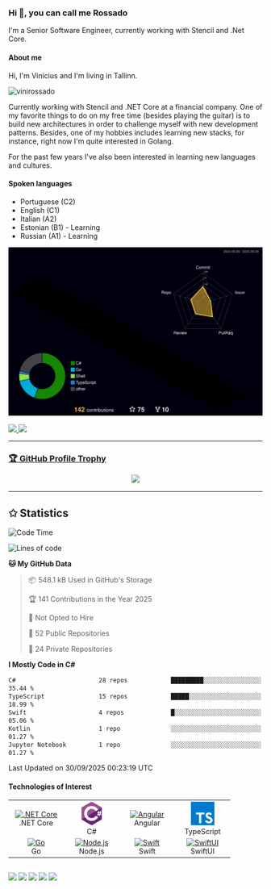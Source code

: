 ### Hi 👋, you can call me Rossado
I'm a Senior Software Engineer, currently working with Stencil and .Net Core.

#### About me
Hi, I'm Vinícius and I'm living in Tallinn.

<p align="left"> <img src="https://komarev.com/ghpvc/?username=vinirossado&label=Profile%20views&color=0e75b6&style=flat" alt="vinirossado" /> </p>

Currently working with Stencil and .NET Core at a financial company. One of my favorite things to do on my free time (besides playing the guitar) is to build new architectures in order to challenge myself with new development patterns. Besides, one of my hobbies includes learning new stacks, for instance, right now I'm quite interested in Golang.

For the past few years I've also been interested in learning new languages and cultures.

#### Spoken languages
- Portuguese (C2)
- English (C1)
- Italian (A2)
- Estonian (B1) - Learning
- Russian (A1) - Learning
  
![Status](./profile-3d-contrib/profile-night-rainbow.svg)

 <div>
  <a href="https://github.com/Vinirossado">
  <img height="180em" src="https://github-readme-stats.vercel.app/api?username=vinirossado&show_icons=true&theme=dracula&include_all_commits=true&count_private=true"/>
  <img height="180em" src="https://github-readme-stats.vercel.app/api/top-langs/?username=vinirossado&layout=compact&langs_count=7&theme=dracula"/>
</div>

--- 

### 🏆 GitHub Profile Trophy

<p align="center">
  <a
    href="https://github.com/ryo-ma/github-profile-trophy"
    title="repositório de troféus"
  >
    <img
      width="1000"
      src="https://github-profile-trophy.vercel.app/?username=vinirossado&column=7&theme=darkhub&no-frame=true&no-bg=true"
    />
  </a>
</p>

---

## ✩ Statistics
<!--START_SECTION:waka-->
![Code Time](http://img.shields.io/badge/Code%20Time-2%2C905%20hrs%2029%20mins-blue)

![Lines of code](https://img.shields.io/badge/From%20Hello%20World%20I%27ve%20Written-703.2%20thousand%20lines%20of%20code-blue)

**🐱 My GitHub Data** 

> 📦 548.1 kB Used in GitHub's Storage 
 > 
> 🏆 141 Contributions in the Year 2025
 > 
> 🚫 Not Opted to Hire
 > 
> 📜 52 Public Repositories 
 > 
> 🔑 24 Private Repositories 
 > 
**I Mostly Code in C#** 

```text
C#                       28 repos            █████████░░░░░░░░░░░░░░░░   35.44 % 
TypeScript               15 repos            █████░░░░░░░░░░░░░░░░░░░░   18.99 % 
Swift                    4 repos             █░░░░░░░░░░░░░░░░░░░░░░░░   05.06 % 
Kotlin                   1 repo              ░░░░░░░░░░░░░░░░░░░░░░░░░   01.27 % 
Jupyter Notebook         1 repo              ░░░░░░░░░░░░░░░░░░░░░░░░░   01.27 % 
```




 Last Updated on 30/09/2025 00:23:19 UTC
<!--END_SECTION:waka-->

#### Technologies of Interest
<div align="center">
  <table>
    <tr>
      <td align="center" width="96">
        <a href="https://github.com/vinirossado?tab=repositories&q=&type=&language=c%23">
          <img src="https://cdn.jsdelivr.net/gh/devicons/devicon/icons/dotnetcore/dotnetcore-original.svg" width="48" height="48" alt=".NET Core" />
        </a>
        <br>.NET Core
      </td>
      <td align="center" width="96">
        <a href="https://github.com/vinirossado?tab=repositories&q=&type=&language=c%23">
          <img src="https://raw.githubusercontent.com/devicons/devicon/master/icons/csharp/csharp-original.svg" width="48" height="48" alt="C#" />
        </a>
        <br>C#
      </td>
      <td align="center" width="96">
        <a href="https://github.com/vinirossado?tab=repositories&q=&type=&language=typescript">
          <img src="https://user-images.githubusercontent.com/25344723/113509430-e438eb80-952b-11eb-9826-6c86e83473d8.png" width="48" height="48" alt="Angular" />
        </a>
        <br>Angular
      </td>
      <td align="center" width="96">
        <a href="https://github.com/vinirossado?tab=repositories&q=&type=&language=typescript">
          <img src="https://raw.githubusercontent.com/devicons/devicon/master/icons/typescript/typescript-plain.svg" width="48" height="48" alt="TypeScript" />
        </a>
        <br>TypeScript
      </td>
    </tr>
    <tr>
      <td align="center" width="96">
        <a href="https://github.com/vinirossado?tab=repositories&q=&type=&language=go">
          <img src="https://cdn.jsdelivr.net/gh/devicons/devicon/icons/go/go-original.svg" width="48" height="48" alt="Go" />
        </a>
        <br>Go
      </td>
      <td align="center" width="96">
        <a href="https://github.com/vinirossado?tab=repositories&q=&type=&language=javascript">
          <img src="https://user-images.githubusercontent.com/25344723/113509706-7f7e9080-952d-11eb-8b35-6a5bfd4cb0e2.png" width="48" height="48" alt="Node.js" />
        </a>
        <br>Node.js
      </td>
      <td align="center" width="96">
        <a href="https://github.com/vinirossado?tab=repositories&q=&type=&language=swift">
          <img src="https://cdn.jsdelivr.net/gh/devicons/devicon/icons/swift/swift-original.svg" width="48" height="48" alt="Swift" />
        </a>
        <br>Swift
      </td>
      <td align="center" width="96">
        <a href="https://github.com/vinirossado?tab=repositories&q=&type=&language=swift">
          <img src="https://developer.apple.com/assets/elements/icons/swiftui/swiftui-96x96_2x.png" width="48" height="48" alt="SwiftUI" />
        </a>
        <br>SwiftUI
      </td>
    </tr>
  </table>
</div>
  
  ##
 
<div> 
  <a href="https://instagram.com/vinirossado" target="_blank"><img src="https://img.shields.io/badge/-Instagram-%23E4405F?style=for-the-badge&logo=instagram&logoColor=white" target="_blank"></a>
 	<a href="https://www.twitch.tv/vrossado2" target="_blank"><img src="https://img.shields.io/badge/Twitch-9146FF?style=for-the-badge&logo=twitch&logoColor=white" target="_blank"></a>
  <a href = "mailto:vinirossado@gmail.com"><img src="https://img.shields.io/badge/-Gmail-%23333?style=for-the-badge&logo=gmail&logoColor=white" target="_blank"></a>
  <a href="https://www.linkedin.com/in/viniciusrossado/" target="_blank"><img src="https://img.shields.io/badge/-LinkedIn-%230077B5?style=for-the-badge&logo=linkedin&logoColor=white" target="_blank"></a> 
  <a href="https://vinirossado.github.io/" target="_blank"><img src="https://img.shields.io/badge/-Github-%230077B5?style=for-the-badge&logo=github&logoColor=white" target="_blank"></a> 
  
</div>

[angular_link]: https://github.com/vinirossado?tab=repositories&q=&type=&language=typescript
[golang_link]: https://github.com/vinirossado?tab=repositories&q=&type=&language=go
[nodejs_link]: https://github.com/vinirossado?tab=repositories&q=&type=&language=javascript
[csharp_link]: https://github.com/vinirossado?tab=repositories&q=&type=&language=c%23
[swift_link]: https://github.com/yourusername?tab=repositories&q=swift
[swiftui_link]: https://github.com/yourusername?tab=repositories&q=swiftui

